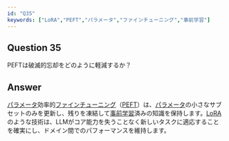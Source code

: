 ```yaml
---
id: "Q35"
keywords: ["LoRA","PEFT","パラメータ","ファインチューニング","事前学習"]
---
```


## Question 35

PEFTは破滅的忘却をどのように軽減するか？

## Answer

[パラメータ](../keypoints/パラメータ.md?context=ai)効率的[ファインチューニング](../keypoints/ファインチューニング.md?context=ai)（[PEFT](../keypoints/PEFT.md?context=ai)）は、[パラメータ](../keypoints/パラメータ.md?context=ai)の小さなサブセットのみを更新し、残りを凍結して[事前学習](../keypoints/事前学習.md?context=ai)済みの知識を保持します。[LoRA](../keypoints/LoRA.md?context=ai)のような技術は、LLMがコア能力を失うことなく新しいタスクに適応することを確実にし、ドメイン間でのパフォーマンスを維持します。
